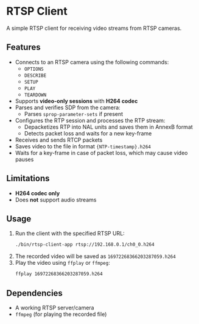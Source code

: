 # RTSP Client

A simple RTSP client for receiving video streams from RTSP cameras.

## Features
- Connects to an RTSP camera using the following commands:
  - `OPTIONS`
  - `DESCRIBE`
  - `SETUP`
  - `PLAY`
  - `TEARDOWN`
- Supports **video-only sessions** with **H264 codec**
- Parses and verifies SDP from the camera:
  - Parses `sprop-parameter-sets` if present
- Configures the RTP session and processes the RTP stream:
  - Depacketizes RTP into NAL units and saves them in AnnexB format
  - Detects packet loss and waits for a new key-frame
- Receives and sends RTCP packets
- Saves video to the file in format `{NTP-timestamp}.h264`
- Waits for a key-frame in case of packet loss, which may cause video pauses

## Limitations
- **H264 codec only**
- Does **not** support audio streams

## Usage
1. Run the client with the specified RTSP URL:
   ```sh
   ./bin/rtsp-client-app rtsp://192.168.0.1/ch0_0.h264
   ```
2. The recorded video will be saved as `16972268366203287059.h264`
3. Play the video using `ffplay` or `ffmpeg`:
   ```sh
   ffplay 16972268366203287059.h264
   ```

## Dependencies
- A working RTSP server/camera
- `ffmpeg` (for playing the recorded file)
